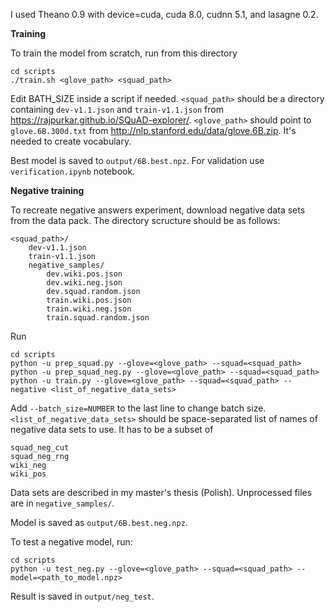 I used Theano 0.9 with device=cuda, cuda 8.0, cudnn 5.1, and lasagne 0.2.

**Training**

To train the model from scratch, run from this directory

```
cd scripts
./train.sh <glove_path> <squad_path>
```

Edit BATH_SIZE inside a script if needed. `<squad_path>` should be a directory containing `dev-v1.1.json` and `train-v1.1.json` from https://rajpurkar.github.io/SQuAD-explorer/. `<glove_path>` should point to `glove.6B.300d.txt` from http://nlp.stanford.edu/data/glove.6B.zip. It's needed to create vocabulary.

Best model is saved to `output/6B.best.npz`. For validation use `verification.ipynb` notebook.

**Negative training**

To recreate negative answers experiment, download negative data sets from the data pack. The directory scructure should be as follows:

```
<squad_path>/
    dev-v1.1.json
    train-v1.1.json
    negative_samples/
        dev.wiki.pos.json
        dev.wiki.neg.json
        dev.squad.random.json
        train.wiki.pos.json
        train.wiki.neg.json
        train.squad.random.json
```

Run

```
cd scripts
python -u prep_squad.py --glove=<glove_path> --squad=<squad_path>
python -u prep_squad_neg.py --glove=<glove_path> --squad=<squad_path>
python -u train.py --glove=<glove_path> --squad=<squad_path> --negative <list_of_negative_data_sets>
```

Add `--batch_size=NUMBER` to the last line to change batch size. `<list_of_negative_data_sets>` should be space-separated list of names of negative data sets to use. It has to be a subset of

```
squad_neg_cut
squad_neg_rng
wiki_neg
wiki_pos
```

Data sets are described in my master's thesis (Polish). Unprocessed files are in `negative_samples/`.

Model is saved as `output/6B.best.neg.npz`.

To test a negative model, run:

```
cd scripts
python -u test_neg.py --glove=<glove_path> --squad=<squad_path> --model=<path_to_model.npz>
```

Result is saved in `output/neg_test`.
